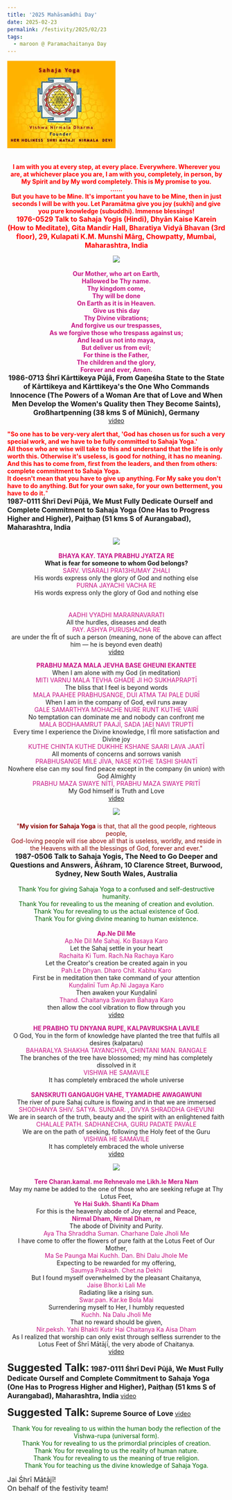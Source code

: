 ```yaml
---
title: '2025 Mahāsamādhi Day'
date: 2025-02-23
permalink: /festivity/2025/02/23
tags:
  - maroon @ Paramachaitanya Day
---
```


<div style="text-align: left"><img src="/images/image1.png" width="250" /></div><br>

<p style="color:red; text-align:center;">
<b>I am with you at every step, at every place. Everywhere. Wherever you are, at whichever place you are, I am with you, completely, in person, by My Spirit and by My word completely. This is My promise to you.<br>
......<br>
But you have to be Mine. It's important you have to be Mine, then in just seconds I will be with you. Let Paramātma give you joy (sukhī) and give you pure knowledge (subuddhi). Immense blessings!</b><br>
<font size="+0"><b>1976-0529 Talk to Sahaja Yogis (Hindi), Dhyān Kaise Karein (How to Meditate), Gita Mandir Hall, Bharatiya Vidyā Bhavan (3rd floor), 29, Kulapati K.M. Munshi Mārg, Chowpatty, Mumbai, Maharashtra, India</b></font>
</p>

<div style="text-align: center"><img src="https://pub-1e517d8c73a64c9c82977d676b1fff72.r2.dev/FT0124.png" /></div>

<p style=" text-align:center;">
<font color="MediumVioletRed"><b>Our Mother, who art on Earth,<br>
Hallowed be Thy name.<br>
Thy kingdom come,<br>
Thy will be done<br>
On Earth as it is in Heaven.<br>
Give us this day<br>
Thy Divine vibrations;<br>
And forgive us our trespasses,<br>
As we forgive those who trespass against us;<br>
And lead us not into maya,<br>
But deliver us from evil;<br>
For thine is the Father,<br>
The children and the glory,<br>
Forever and ever, Amen.</b></font><br>
<font size="+0"><b>1986-0713 Śhrī Kārttikeya Pūjā, From Gaṇeśha State to the State of Kārttikeya and Kārttikeya's the One Who Commands Innocence (The Powers of a Woman Are that of Love and When Men Develop the Women's Quality then They Become Saints), Großhartpenning (38 kms S of Münich), Germany</b></font><br>
<a href="https://youtu.be/tHm8jefq9bk">video</a>
</p>

<p>
<font color="red"><b>"So one has to be very-very alert that, 'God has chosen us for such a very special work, and we have to be fully committed to Sahaja Yoga.'<br>
All those who are wise will take to this and understand that the life is only worth this. Otherwise it's useless, is good for nothing, it has no meaning. And this has to come from, first from the leaders, and then from others: complete commitment to Sahaja Yoga.<br>
It doesn't mean that you have to give up anything. For My sake you don't have to do anything. But for your own sake, for your own betterment, you have to do it.</b>"</font><br>
<font size="+0"><b>1987-0111 Śhrī Devī Pūjā, We Must Fully Dedicate Ourself and Complete Commitment to Sahaja Yoga (One Has to Progress Higher and Higher), Paiṭhaṇ (51 kms S of Aurangabad), Maharashtra, India</b></font>
</p>

<div style="text-align: center"><img src="https://pub-1e517d8c73a64c9c82977d676b1fff72.r2.dev/FT0125.png" /></div>

<p style=" text-align:center;">
<font color="MediumVioletRed"><b>BHAYA KAY. TAYA PRABHU JYATZA RE</b></font><br>
<b>What is fear for someone to whom God belongs?</b><br>
<font color="MediumVioletRed">SARV. VISARALI PRA13HUMAY ZHALI</font><br>
His words express only the glory of God and nothing else<br>
<font color="MediumVioletRed">PURNA JAYACHI VACHA RE</font><br>
His words express only the glory of God and nothing else<br>
<font color="MediumVioletRed"></font><br>
<br>
<font color="MediumVioletRed">AADHI VYADHI MARARNAVARATI</font><br>
All the hurdles, diseases and death <br>
<font color="MediumVioletRed">PAY. ASHYA PURUSHACHA RE</font><br>
are under the fĪt of such a person (meaning, none of the above can affect him — he is beyond even death)<br>
<a href="https://seven-teams.github.io/Videos_Links.html">video</a>
</p>

<p style=" text-align:center;">
<font color="MediumVioletRed"><b>PRABHU MAZA MALA JEVHA BASE GHEUNI EKANTEE</b></font><br>
When I am alone with my God (in meditation)<br>
<font color="MediumVioletRed">MITI VARNU MALA TEVHA GHADE JI HO SUKHAPRAPTĪ</font><br>
The bliss that I feel is beyond words<br>
<font color="MediumVioletRed">MALA PAAHEE PRABHUSANGE, DUI ATMA TAI PALE DURĪ</font><br>
When I am in the company of God, evil runs away<br>
<font color="MediumVioletRed">GALE SAMARTHYA MOHACHE NURE RUNT KUTHE VAIRĪ</font><br>
No temptation can dominate me and nobody can confront me<br>
<font color="MediumVioletRed">MALA BODHAAMRUT PAAJĪ, SADA ]AEI NAVI TRUPTĪ</font><br>
Every time I experience the Divine knowledge, I fĪl more satisfaction and Divine joy<br>
<font color="MediumVioletRed">KUTHE CHINTA KUTHE DUKHHE KSHANE SAARI LAVA JAATĪ</font><br>
All moments of concerns and sorrows vanish<br>
<font color="MediumVioletRed">PRABHUSANGE MILE JĪVA, NASE KOTHE TASHI SHANTĪ</font><br>
Nowhere else can my soul find peace except in the company (in union) with God Almighty<br>
<font color="MediumVioletRed">PRABHU MAZA SWAYE NĪTĪ, PRABHU MAZA SWAYE PRITĪ</font><br>
My God himself is Truth and Love<br>
<a href="https://seven-teams.github.io/Videos_Links.html">video</a>
</p>

<div style="text-align: center"><img src="https://pub-1e517d8c73a64c9c82977d676b1fff72.r2.dev/FT0126.png" /></div>

<p style="text-align:center;">
<font color="DarkRed">"<b>My vision for Sahaja Yoga</b> is that, that all the good people, righteous people,<br>
God-loving people will rise above all that is useless, worldly, and reside in the Heavens with all the blessings of God, forever and ever."</font><br>
<font size="+0"><b>1987-0506 Talk to Sahaja Yogis, The Need to Go Deeper and Questions and Answers, Āśhram, 10 Clarence Street, Burwood, Sydney, New South Wales, Australia</b></font><br>
<br>
<font color="DarkGreen">Thank You for giving Sahaja Yoga to a confused and self-destructive humanity.<br>
Thank You for revealing to us the meaning of creation and evolution.<br>
Thank You for revealing to us the actual existence of God.<br>
Thank You for giving divine meaning to human existence.</font><br>
<br>
<font color="MediumVioletRed"><b>Ap.Ne Dil Me</b><br>
Ap.Ne Dil Me Sahaj. Ko Basaya Karo</font><br>
Let the Sahaj settle in your heart<br>
<font color="MediumVioletRed">Rachaita Ki Tum. Rach.Na Rachaya Karo</font><br>
Let the Creator's creation be created again in you<br>
<font color="MediumVioletRed">Pah.Le Dhyan. Dharo Chit. Kabhu Karo</font><br>
First be in meditation then take command of your attention<br>
<font color="MediumVioletRed">Kuṇḍalinī Tum Ap.Ni Jagaya Karo</font><br>
Then awaken your Kuṇḍalinī<br>
<font color="MediumVioletRed">Thand. Chaitanya Swayam Bahaya Karo</font><br>
then allow the cool vibration to flow through you<br>
<a href="https://www.youtube.com/watch?v=r45K0f-LKyc&ab_channel=ThePrawah">video</a>
</p>

<p style="text-align:center;">
<font color="MediumVioletRed"><b>HE PRABHO TU DNYANA RUPE, KALPAVRUKSHA LAVILE</b></font><br>
O God, You in the form of knowledge have planted the tree that fulfils all desires (kalpataru)<br>
<font color="MediumVioletRed">BAHARALYA SHAKHA TAYANCHYA, CHINTANI MAN. RANGALE</font><br>
The branches of the tree have blossomed; my mind has completely dissolved in it<br>
<font color="MediumVioletRed">VISHWA HE SAMAVILE</font><br>
It has completely embraced the whole universe<br>
<br>
<font color="MediumVioletRed"><b>SANSKRUTI GANGAUGH VAHE, TYAMADHE AWAGAWUNI</b></font><br>
The river of pure Sahaj culture is flowing and in that we are immersed<br>
<font color="MediumVioletRed">SHODHANYA SHIV. SATYA. SUNDAR. , DIVYA SHRADDHA GHEVUNI</font><br>
We are in search of the truth, beauty and the spirit with an enlightened faith<br>
<font color="MediumVioletRed">CHALALE PATH. SADHANECHA, GURU PADATE PAVALE</font><br>
We are on the path of seeking, following the Holy feet of the Guru<br>
<font color="MediumVioletRed">VISHWA HE SAMAVILE</font><br>
It has completely embraced the whole universe<br>
<a href="https://seven-teams.github.io/Videos_Links.html">video</a>
</p>

<div style="text-align: center"><img src="https://pub-1e517d8c73a64c9c82977d676b1fff72.r2.dev/FT0127.png" /></div>

<p style=" text-align:center;">
<font color="MediumVioletRed"><b>Tere Charan.kamal. me Rehnevalo me Likh.le Mera Nam</b></font><br>
May my name be added to the one of those who are seeking refuge at Thy Lotus Feet,<br>
<font color="MediumVioletRed"><b>Ye Hai Sukh. Shanti Ka Dham</b></font><br>
For this is the heavenly abode of Joy eternal and Peace,<br>
<font color="MediumVioletRed"><b>Nirmal Dham, Nirmal Dham, re</b></font><br>
The abode of Divinity and Purity.<br>
<font color="MediumVioletRed">Aya Tha Shraddha Suman. Charhane Dale Jholi Me</font><br>
I have come to offer the flowers of pure faith at the Lotus Feet of Our Mother,<br>
<font color="MediumVioletRed">Ma Se Paunga Mai Kuchh. Dan. Bhi Dalu Jhole Me</font><br>
Expecting to be rewarded for my offering,<br>
<font color="MediumVioletRed">Saumya Prakash. Chet.na Dekhi</font><br>
But I found myself overwhelmed by the pleasant Chaitanya,<br>
<font color="MediumVioletRed">Jaise Bhor.ki Lali Me</font><br>
Radiating like a rising sun.<br>
<font color="MediumVioletRed">Swar.pan. Kar.ke Bola Mai</font><br>
Surrendering myself to Her, I humbly requested<br>
<font color="MediumVioletRed">Kuchh. Na Dalu Jholi Me</font><br>
That no reward should be given,<br>
<font color="MediumVioletRed">Nir.peksh. Yahi Bhakti Kutir Hai Chaitanya Ka Aisa Dham</font><br>
As I realized that worship can only exist through selfless surrender to the Lotus Feet of Śhrī Mātājī, the very abode of Chaitanya.<br>
<a href="https://youtu.be/mKrVNKlY7Hg">video</a>
</p>

<font size="+2"><b>Suggested Talk:</b></font> 
<font size="+0"><b>1987-0111 Śhrī Devī Pūjā, We Must Fully Dedicate Ourself and Complete Commitment to Sahaja Yoga (One Has to Progress Higher and Higher), Paiṭhaṇ (51 kms S of Aurangabad), Maharashtra, India</b></font>
<a href="https://vimeo.com/564390119"> video</a><br>

<font size="+2"><b>Suggested Talk:</b></font> 
<font size="+0"><b>Supreme Source of Love</b></font>
<a href="https://vimeo.com/60342739"> video</a><br>

<p style="text-align:center;">
<font color="DarkGreen">Thank You for revealing to us within the human body the reflection of the Vishwa-rupa (universal form).<br>
Thank You for revealing to us the primordial principles of creation.<br>
Thank You for revealing to us the reality of human nature.<br>
Thank You for revealing to us the meaning of true religion.<br>
Thank You for teaching us the divine knowledge of Sahaja Yoga.</font><br>
</p>

<p>
<font size="+0">Jai Śhrī Mātājī!<br>
On behalf of the festivity team!</font>
</p>